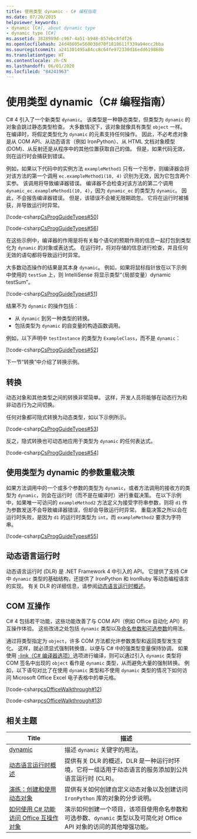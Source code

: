 ```yaml
---
title: 使用类型 dynamic - C# 编程指南
ms.date: 07/20/2015
helpviewer_keywords:
- dynamic [C#], about dynamic type
- dynamic type [C#]
ms.assetid: 3828989d-c967-4a51-b948-857ebc8fdf26
ms.openlocfilehash: 24d48605e560038d70f1818611f339a94ecc2bba
ms.sourcegitcommit: a241301495a84cc8c64fe972330d16edd619868b
ms.translationtype: HT
ms.contentlocale: zh-CN
ms.lasthandoff: 06/01/2020
ms.locfileid: "84241963"
---
```

# <a name="using-type-dynamic-c-programming-guide"></a>使用类型 dynamic（C# 编程指南）

C# 4 引入了一个新类型 `dynamic`。 该类型是一种静态类型，但类型为 `dynamic` 的对象会跳过静态类型检查。 大多数情况下，该对象就像具有类型 `object` 一样。 在编译时，将假定类型化为 `dynamic` 的元素支持任何操作。 因此，不必考虑对象是从 COM API、从动态语言（例如 IronPython）、从 HTML 文档对象模型 (DOM)、从反射还是从程序中的其他位置获取自己的值。 但是，如果代码无效，则在运行时会捕获到错误。

例如，如果以下代码中的实例方法 `exampleMethod1` 只有一个形参，则编译器会将对该方法的第一个调用 `ec.exampleMethod1(10, 4)` 识别为无效，因为它包含两个实参。 该调用将导致编译器错误。 编译器不会检查对该方法的第二个调用 `dynamic_ec.exampleMethod1(10, 4)`，因为 `dynamic_ec` 的类型为 `dynamic`。 因此，不会报告编译器错误。 但是，该错误不会被无限期疏忽。 它将在运行时被捕获，并导致运行时异常。

[!code-csharp[CsProgGuideTypes#50](~/samples/snippets/csharp/VS_Snippets_VBCSharp/CsProgGuideTypes/CS/usingdynamic.cs#50)]

[!code-csharp[CsProgGuideTypes#56](~/samples/snippets/csharp/VS_Snippets_VBCSharp/CsProgGuideTypes/CS/usingdynamic.cs#56)]

在这些示例中，编译器的作用是将有关每个语句的预期作用的信息一起打包到类型化为 `dynamic` 的对象或表达式。 在运行时，将对存储的信息进行检查，并且任何无效的语句都将导致运行时异常。

大多数动态操作的结果是其本身 `dynamic`。 例如，如果将鼠标指针放在以下示例中使用的 `testSum` 上，则 IntelliSense 将显示类型“（局部变量）dynamic testSum”。

[!code-csharp[CsProgGuideTypes#51](~/samples/snippets/csharp/VS_Snippets_VBCSharp/CsProgGuideTypes/CS/usingdynamic.cs#51)]

结果不为 `dynamic` 的操作包括：

* 从 `dynamic` 到另一种类型的转换。
* 包括类型为 `dynamic` 的自变量的构造函数调用。

例如，以下声明中 `testInstance` 的类型为 `ExampleClass`，而不是 `dynamic`：

[!code-csharp[CsProgGuideTypes#52](~/samples/snippets/csharp/VS_Snippets_VBCSharp/CsProgGuideTypes/CS/usingdynamic.cs#52)]

下一节“转换”中介绍了转换示例。

## <a name="conversions"></a>转换

动态对象和其他类型之间的转换非常简单。 这样，开发人员将能够在动态行为和非动态行为之间切换。

任何对象都可隐式转换为动态类型，如以下示例所示。

[!code-csharp[CsProgGuideTypes#53](~/samples/snippets/csharp/VS_Snippets_VBCSharp/CsProgGuideTypes/CS/usingdynamic.cs#53)]

反之，隐式转换也可动态地应用于类型为 `dynamic` 的任何表达式。

[!code-csharp[CsProgGuideTypes#54](~/samples/snippets/csharp/VS_Snippets_VBCSharp/CsProgGuideTypes/CS/usingdynamic.cs#54)]

## <a name="overload-resolution-with-arguments-of-type-dynamic"></a>使用类型为 dynamic 的参数重载决策

如果方法调用中的一个或多个参数的类型为 `dynamic`，或者方法调用的接收方的类型为 `dynamic`，则会在运行时（而不是在编译时）进行重载决策。 在以下示例中，如果唯一可访问的 `exampleMethod2` 方法定义为接受字符串参数，则将 `d1` 作为参数发送不会导致编译器错误，但却会导致运行时异常。 重载决策之所以会在运行时失败，是因为 `d1` 的运行时类型为 `int`，而 `exampleMethod2` 要求为字符串。

[!code-csharp[CsProgGuideTypes#55](~/samples/snippets/csharp/VS_Snippets_VBCSharp/CsProgGuideTypes/CS/usingdynamic.cs#55)]

## <a name="dynamic-language-runtime"></a>动态语言运行时

动态语言运行时 (DLR) 是 .NET Framework 4 中引入的 API。 它提供了支持 C# 中 `dynamic` 类型的基础结构，还提供了 IronPython 和 IronRuby 等动态编程语言的实现。 有关 DLR 的详细信息，请参阅[动态语言运行时概述](../../../framework/reflection-and-codedom/dynamic-language-runtime-overview.md)。

## <a name="com-interop"></a>COM 互操作

C# 4 包括若干功能，这些功能改善了与 COM API（例如 Office 自动化 API）的互操作体验。 这些改进之处包括 `dynamic` 类型以及[命名参数和可选参数](../classes-and-structs/named-and-optional-arguments.md)的用法。

通过将类型指定为 `object`，许多 COM 方法都允许参数类型和返回类型发生变化。 这样，就必须显式强制转换值，以便与 C# 中的强类型变量保持协调。 如果使用 [-link（C# 编译器选项）](../../language-reference/compiler-options/link-compiler-option.md)选项进行编译，则可以通过引入 `dynamic` 类型将 COM 签名中出现的 `object` 看作是 `dynamic` 类型，从而避免大量的强制转换。 例如，以下语句对比了在使用 `dynamic` 类型和不使用 `dynamic` 类型的情况下如何访问 Microsoft Office Excel 电子表格中的单元格。

[!code-csharp[csOfficeWalkthrough#12](~/samples/snippets/csharp/VS_Snippets_VBCSharp/csofficewalkthrough/cs/thisaddin.cs#12)]

[!code-csharp[csOfficeWalkthrough#13](~/samples/snippets/csharp/VS_Snippets_VBCSharp/csofficewalkthrough/cs/thisaddin.cs#13)]

## <a name="related-topics"></a>相关主题

|Title|描述|
|-----------|-----------------|
|[dynamic](../../language-reference/builtin-types/reference-types.md)|描述 `dynamic` 关键字的用法。|
|[动态语言运行时概述](../../../framework/reflection-and-codedom/dynamic-language-runtime-overview.md)|提供有关 DLR 的概述，DLR 是一种运行时环境，它将一组适用于动态语言的服务添加到公共语言运行时 (CLR)。|
|[演练：创建和使用动态对象](walkthrough-creating-and-using-dynamic-objects.md)|提供有关如何创建自定义动态对象以及创建访问 `IronPython` 库的对象的分步说明。|
|[如何使用 C# 功能访问 Office 互操作对象](../interop/how-to-access-office-onterop-objects.md)|演示如何创建一个项目，该项目使用命名参数和可选参数、`dynamic` 类型以及可简化对 Office API 对象的访问的其他增强功能。|

